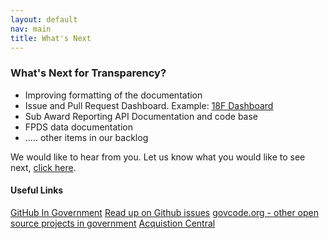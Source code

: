 ```yaml
---
layout: default
nav: main
title: What's Next
---
```

### What's Next for Transparency?

- Improving formatting of the documentation
- Issue and Pull Request Dashboard. Example: [18F Dashboard](https://18f.gsa.gov/dashboard/)
- Sub Award Reporting API Documentation and code base
- FPDS data documentation
- ..... other items in our backlog

We would like to hear from you. Let us know what you would like to see next, [click here](https://github.com/GSA/IAE-Transparency-Space/issues).

#### Useful Links
[GitHub In Government](https://github.com/18F/github-in-government)
[Read up on Github issues](https://github.com/blog/831-issues-2-0-the-next-generation)
[govcode.org - other open source projects in government](http://www.govcode.org/)
[Acquistion Central](http://www.acquisition.gov/)


